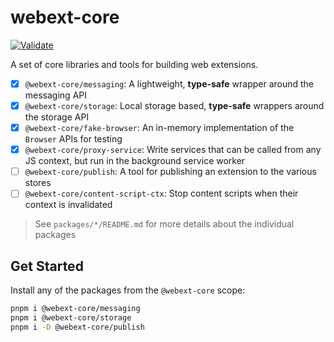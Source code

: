 # webext-core

[![Validate](https://github.com/aklinker1/webext-core/actions/workflows/validate.yml/badge.svg)](https://github.com/aklinker1/webext-core/actions/workflows/validate.yml)

A set of core libraries and tools for building web extensions.

- [x] `@webext-core/messaging`: A lightweight, **type-safe** wrapper around the messaging API
- [x] `@webext-core/storage`: Local storage based, **type-safe** wrappers around the storage API
- [x] `@webext-core/fake-browser`: An in-memory implementation of the `Browser` APIs for testing
- [x] `@webext-core/proxy-service`: Write services that can be called from any JS context, but run in the background service worker
- [ ] `@webext-core/publish`: A tool for publishing an extension to the various stores
- [ ] `@webext-core/content-script-ctx`: Stop content scripts when their context is invalidated

> See `packages/*/README.md` for more details about the individual packages

## Get Started

Install any of the packages from the `@webext-core` scope:

```bash
pnpm i @webext-core/messaging
pnpm i @webext-core/storage
pnpm i -D @webext-core/publish
```
